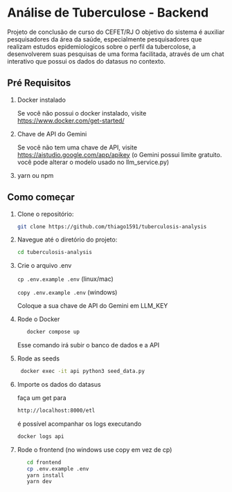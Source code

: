 # Análise de Tuberculose - Backend

Projeto de conclusão de curso do CEFET/RJ
O objetivo do sistema é auxiliar pesquisadores da área da saúde, especialmente pesquisadores que realizam estudos epidemiologicos sobre o perfil da tubercolose, a desenvolverem suas pesquisas de uma forma facilitada, através de um chat interativo que possui os dados do datasus no contexto.

## Pré Requisitos

1. Docker instalado

   Se você não possui o docker instalado, visite https://www.docker.com/get-started/

2. Chave de API do Gemini

   Se você não tem uma chave de API, visite https://aistudio.google.com/app/apikey (o Gemini possui limite gratuito. você pode alterar o modelo usado no llm_service.py)

3. yarn ou npm

## Como começar

1. Clone o repositório:

   ```bash
   git clone https://github.com/thiago1591/tuberculosis-analysis
   ```

2. Navegue até o diretório do projeto:

   ```bash
   cd tuberculosis-analysis
   ```

3. Crie o arquivo .env

   ```cp .env.example .env``` (linux/mac)


   ```copy .env.example .env``` (windows)

   Coloque a sua chave de API do Gemini em LLM_KEY

4. Rode o Docker
   ```bash
      docker compose up
   ```

   Esse comando irá subir o banco de dados e a API

5. Rode as seeds
   ```bash
    docker exec -it api python3 seed_data.py
   ```

6. Importe os dados do datasus

   faça um get para
   ```bash
   http://localhost:8000/etl
   ```
   é possível acompanhar os logs executando
   ```bash
   docker logs api
   ```

6. Rode o frontend (no windows use copy em vez de cp)
   ```bash
      cd frontend
      cp .env.example .env
      yarn install
      yarn dev
   ```

